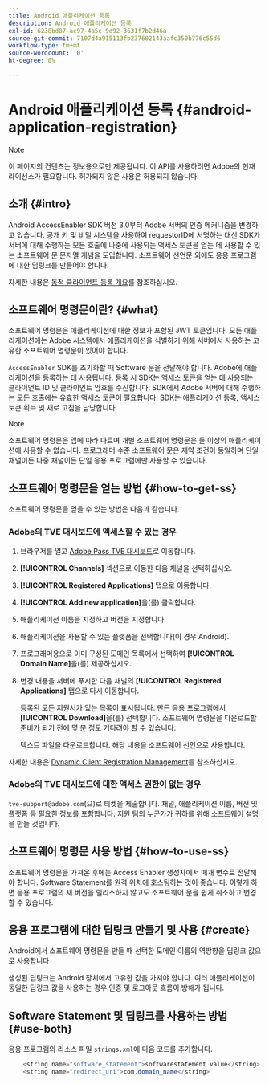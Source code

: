 ```yaml
---
title: Android 애플리케이션 등록
description: Android 애플리케이션 등록
exl-id: 6238bd87-ac97-4a5c-9d92-3631f7b2d46a
source-git-commit: 7107d4a915113fb237602143aafc350b776c55d6
workflow-type: tm+mt
source-wordcount: '0'
ht-degree: 0%

---
```


# Android 애플리케이션 등록 {#android-application-registration}

>[!NOTE]
>
>이 페이지의 컨텐츠는 정보용으로만 제공됩니다. 이 API를 사용하려면 Adobe의 현재 라이선스가 필요합니다. 허가되지 않은 사용은 허용되지 않습니다.

## 소개 {#intro}

Android AccessEnabler SDK 버전 3.0부터 Adobe 서버의 인증 메커니즘을 변경하고 있습니다. 공개 키 및 비밀 시스템을 사용하여 requestorID에 서명하는 대신 SDK가 서버에 대해 수행하는 모든 호출에 나중에 사용되는 액세스 토큰을 얻는 데 사용할 수 있는 소프트웨어 문 문자열 개념을 도입합니다. 소프트웨어 선언문 외에도 응용 프로그램에 대한 딥링크를 만들어야 합니다.

자세한 내용은 [동적 클라이언트 등록 개요](./dcr-api/dynamic-client-registration-overview.md)를 참조하십시오.

## 소프트웨어 명령문이란? {#what}

소프트웨어 명령문은 애플리케이션에 대한 정보가 포함된 JWT 토큰입니다. 모든 애플리케이션에는 Adobe 시스템에서 애플리케이션을 식별하기 위해 서버에서 사용하는 고유한 소프트웨어 명령문이 있어야 합니다.

`AccessEnabler` SDK를 초기화할 때 Software 문을 전달해야 합니다. Adobe에 애플리케이션을 등록하는 데 사용됩니다. 등록 시 SDK는 액세스 토큰을 얻는 데 사용되는 클라이언트 ID 및 클라이언트 암호를 수신합니다. SDK에서 Adobe 서버에 대해 수행하는 모든 호출에는 유효한 액세스 토큰이 필요합니다. SDK는 애플리케이션 등록, 액세스 토큰 획득 및 새로 고침을 담당합니다.

>[!NOTE]
>
>소프트웨어 명령문은 앱에 따라 다르며 개별 소프트웨어 명령문은 둘 이상의 애플리케이션에 사용할 수 없습니다. 프로그래머 수준 소프트웨어 문은 제약 조건이 동일하며 단일 채널이든 다중 채널이든 단일 응용 프로그램에만 사용할 수 있습니다.

## 소프트웨어 명령문을 얻는 방법 {#how-to-get-ss}

소프트웨어 명령문을 얻을 수 있는 방법은 다음과 같습니다.

### Adobe의 TVE 대시보드에 액세스할 수 있는 경우

1. 브라우저를 열고 [Adobe Pass TVE 대시보드](https://experience.adobe.com/#/pass/authentication)로 이동합니다.

1. **[!UICONTROL Channels]** 섹션으로 이동한 다음 채널을 선택하십시오.

1. **[!UICONTROL Registered Applications]** 탭으로 이동합니다.

1. **[!UICONTROL Add new application]**&#x200B;을(를) 클릭합니다.

1. 애플리케이션 이름을 지정하고 버전을 지정합니다.

1. 애플리케이션을 사용할 수 있는 플랫폼을 선택합니다(이 경우 Android).

1. 프로그래머용으로 이미 구성된 도메인 목록에서 선택하여 **[!UICONTROL Domain Name]**&#x200B;을(를) 제공하십시오.

1. 변경 내용을 서버에 푸시한 다음 채널의 **[!UICONTROL Registered Applications]** 탭으로 다시 이동합니다.

   등록된 모든 지원서가 있는 목록이 표시됩니다. 만든 응용 프로그램에서 **[!UICONTROL Download]**&#x200B;을(를) 선택합니다. 소프트웨어 명령문을 다운로드할 준비가 되기 전에 몇 분 정도 기다려야 할 수 있습니다.

   텍스트 파일을 다운로드합니다. 해당 내용을 소프트웨어 선언으로 사용합니다.

자세한 내용은 [Dynamic Client Registration Management](./dcr-api/dynamic-client-registration-overview.md#dynamic-client-registration-management)를 참조하십시오.

### Adobe의 TVE 대시보드에 대한 액세스 권한이 없는 경우

`tve-support@adobe.com`(으)로 티켓을 제출합니다. 채널, 애플리케이션 이름, 버전 및 플랫폼 등 필요한 정보를 포함합니다. 지원 팀의 누군가가 귀하를 위해 소프트웨어 설명을 만들 것입니다.

## 소프트웨어 명령문 사용 방법 {#how-to-use-ss}

소프트웨어 명령문을 가져온 후에는 Access Enabler 생성자에서 매개 변수로 전달해야 합니다. Software Statement를 원격 위치에 호스팅하는 것이 좋습니다. 이렇게 하면 응용 프로그램의 새 버전을 릴리스하지 않고도 소프트웨어 문을 쉽게 취소하고 변경할 수 있습니다.

## 응용 프로그램에 대한 딥링크 만들기 및 사용 {#create}

Android에서 소프트웨어 명령문을 만들 때 선택한 도메인 이름의 역방향을 딥링크 값으로 사용합니다

생성된 딥링크는 Android 장치에서 고유한 값을 가져야 합니다. 여러 애플리케이션이 동일한 딥링크 값을 사용하는 경우 인증 및 로그아웃 흐름이 방해가 됩니다.

## Software Statement 및 딥링크를 사용하는 방법 {#use-both}

응용 프로그램의 리소스 파일 `strings.xml`에 다음 코드를 추가합니다.

```JAVA
    <string name="software_statement">softwarestatement value</string>
    <string name="redirect_uri">com.domain_name</string>
```
